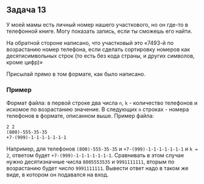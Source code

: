 ## Задача 13

У моей мамы есть личный номер нашего участкового, но он где-то в телефонной книге. Могу показать запись, если ты сможешь его найти.

На обратной стороне написано, что участковый это «7493-й по возрастанию номер телефона, если сделать сортировку номеров как десятисимвольных строк (то есть без кода страны, и других символов, кроме цифр)»

Присылай прямо в том формате, как было написано.


### Пример

Формат файла: в первой строке два числа `n`, `k` - количество телефонов и искомое по возрастанию значение. В следующих `n` строках - номера телефонов в формате, описанном выше. Пример файла:

```
2 2
(800)-555-35-35
+7-(999)-1-1-1-1-1-1-1
```

Например, для телефонов `(800)-555-35-35` и `+7-(999)-1-1-1-1-1-1-1` и `k = 2`, ответом будет `+7-(999)-1-1-1-1-1-1-1`. Сравнивать в этом случае нужно десятизначные числа `8005553535` и `9991111111`, вторым по возрастанию будет число `9991111111`. Вывести ответ надо в таком же виде, в котором он подавался на вход.
